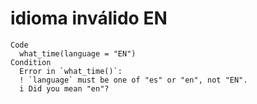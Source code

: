 # idioma inválido EN

    Code
      what_time(language = "EN")
    Condition
      Error in `what_time()`:
      ! `language` must be one of "es" or "en", not "EN".
      i Did you mean "en"?

